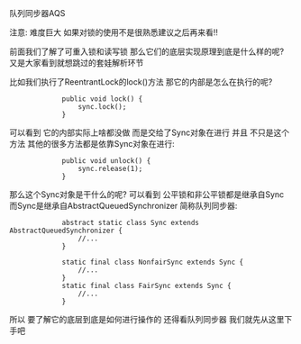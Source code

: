 队列同步器AQS

注意: 难度巨大 如果对锁的使用不是很熟悉建议之后再来看‼

前面我们了解了可重入锁和读写锁 那么它们的底层实现原理到底是什么样的呢? 又是大家看到就想跳过的套娃解析环节

比如我们执行了ReentrantLock的lock()方法 那它的内部是怎么在执行的呢?

                 public void lock() {
                     sync.lock();
                 }

可以看到 它的内部实际上啥都没做 而是交给了Sync对象在进行 并且 不只是这个方法 其他的很多方法都是依靠Sync对象在进行:

                 public void unlock() {
                     sync.release(1);
                 }

那么这个Sync对象是干什么的呢? 可以看到 公平锁和非公平锁都是继承自Sync 而Sync是继承自AbstractQueuedSynchronizer 简称队列同步器:

                 abstract static class Sync extends AbstractQueuedSynchronizer {
                     //...
                 }

                 static final class NonfairSync extends Sync {
                     //...
                 }
                 static final class FairSync extends Sync {
                     //...
                 }

所以 要了解它的底层到底是如何进行操作的 还得看队列同步器 我们就先从这里下手吧